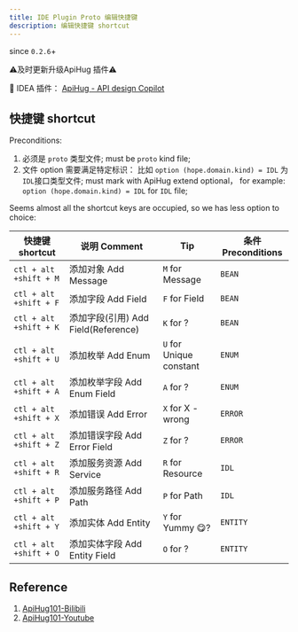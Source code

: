 ```yaml
---
title: IDE Plugin Proto 编辑快捷键
description: 编辑快捷键 shortcut
--- 
```


since `0.2.6`+

⚠️及时更新升级ApiHug 插件⚠️

💝 IDEA 插件： [ApiHug - API design Copilot](https://plugins.jetbrains.com/plugin/23534-apihug--api-design-copilot)

## 快捷键 shortcut

Preconditions:

1. 必须是 `proto` 类型文件;  must be `proto` kind file;
2. 文件 option 需要满足特定标识： 比如 `option (hope.domain.kind) = IDL` 为`IDL`接口类型文件; must mark with ApiHug extend optional， for example: `option (hope.domain.kind) = IDL` for `IDL` file;

Seems almost all the shortcut keys are occupied, so we has less option to choice:

| 快捷键 shortcut          |说明 Comment       | Tip        | 条件 Preconditions|
|-------------|------------|-----------|-----------|
| `ctl + alt +shift + M`     | 添加对象 Add Message       | `M` for Message |`BEAN`|
| `ctl + alt +shift + F`     | 添加字段 Add Field       | `F` for Field  |`BEAN`|
| `ctl + alt +shift + K`     | 添加字段(引用) Add Field(Reference)       | `K` for ?  |`BEAN`|
| `ctl + alt +shift + U`     | 添加枚举 Add Enum       | `U` for Unique constant  |`ENUM`|
| `ctl + alt +shift + A`     | 添加枚举字段 Add Enum Field       | `A` for ?  |`ENUM`|
| `ctl + alt +shift + X`     | 添加错误 Add Error       | `X` for X - wrong  |`ERROR`|
| `ctl + alt +shift + Z`     | 添加错误字段 Add Error Field      | `Z` for ?  |`ERROR`|
| `ctl + alt +shift + R`     | 添加服务资源 Add Service      | `R` for Resource  |`IDL`|
| `ctl + alt +shift + P`     | 添加服务路径 Add Path      | `P` for Path |`IDL`|
| `ctl + alt +shift + Y`     | 添加实体 Add Entity      | `Y` for Yummy 😋?  |`ENTITY`|
| `ctl + alt +shift + O`     | 添加实体字段 Add Entity Field      | `O` for ?  |`ENTITY`|

## Reference

1. [ApiHug101-Bilibili](https://space.bilibili.com/666522636)
2. [ApiHug101-Youtube](https://youtube.com/@ApiHug?si=C1yw0poHA01zbmyj)